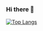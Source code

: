### Hi there 👋

[![Top Langs](https://github-readme-stats.vercel.app/api/top-langs/?username=hell-lumpen&layout=compact)](https://github.com/anuraghazra/github-readme-stats)

<!--
**hell-lumpen/hell-lumpen** is a ✨ _special_ ✨ repository because its `README.md` (this file) appears on your GitHub profile.

Here are some ideas to get you started:

- 🔭 I’m currently working on ...
- 🌱 I’m currently learning ...
- 👯 I’m looking to collaborate on ...
- 🤔 I’m looking for help with ...
- 💬 Ask me about ...
- 📫 How to reach me: ...
- 😄 Pronouns: ...
- ⚡ Fun fact: ...
-->
